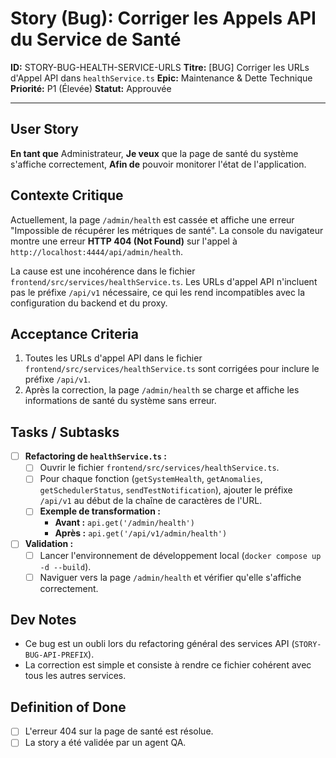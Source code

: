 # Story (Bug): Corriger les Appels API du Service de Santé

**ID:** STORY-BUG-HEALTH-SERVICE-URLS
**Titre:** [BUG] Corriger les URLs d'Appel API dans `healthService.ts`
**Epic:** Maintenance & Dette Technique
**Priorité:** P1 (Élevée)
**Statut:** Approuvée

---

## User Story

**En tant que** Administrateur,
**Je veux** que la page de santé du système s'affiche correctement,
**Afin de** pouvoir monitorer l'état de l'application.

## Contexte Critique

Actuellement, la page `/admin/health` est cassée et affiche une erreur "Impossible de récupérer les métriques de santé". La console du navigateur montre une erreur **HTTP 404 (Not Found)** sur l'appel à `http://localhost:4444/api/admin/health`.

La cause est une incohérence dans le fichier `frontend/src/services/healthService.ts`. Les URLs d'appel API n'incluent pas le préfixe `/api/v1` nécessaire, ce qui les rend incompatibles avec la configuration du backend et du proxy.

## Acceptance Criteria

1.  Toutes les URLs d'appel API dans le fichier `frontend/src/services/healthService.ts` sont corrigées pour inclure le préfixe `/api/v1`.
2.  Après la correction, la page `/admin/health` se charge et affiche les informations de santé du système sans erreur.

## Tasks / Subtasks

- [ ] **Refactoring de `healthService.ts` :**
    - [ ] Ouvrir le fichier `frontend/src/services/healthService.ts`.
    - [ ] Pour chaque fonction (`getSystemHealth`, `getAnomalies`, `getSchedulerStatus`, `sendTestNotification`), ajouter le préfixe `/api/v1` au début de la chaîne de caractères de l'URL.
    - [ ] **Exemple de transformation :**
        - **Avant :** `api.get('/admin/health')`
        - **Après :** `api.get('/api/v1/admin/health')`
- [ ] **Validation :**
    - [ ] Lancer l'environnement de développement local (`docker compose up -d --build`).
    - [ ] Naviguer vers la page `/admin/health` et vérifier qu'elle s'affiche correctement.

## Dev Notes

-   Ce bug est un oubli lors du refactoring général des services API (`STORY-BUG-API-PREFIX`).
-   La correction est simple et consiste à rendre ce fichier cohérent avec tous les autres services.

## Definition of Done

- [ ] L'erreur 404 sur la page de santé est résolue.
- [ ] La story a été validée par un agent QA.